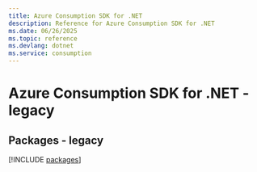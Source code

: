 ```yaml
---
title: Azure Consumption SDK for .NET
description: Reference for Azure Consumption SDK for .NET
ms.date: 06/26/2025
ms.topic: reference
ms.devlang: dotnet
ms.service: consumption
---
```

# Azure Consumption SDK for .NET - legacy
## Packages - legacy
[!INCLUDE [packages](consumption-index.md)]